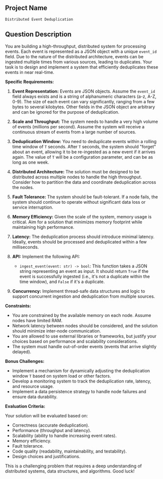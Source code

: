 ## Project Name

`Distributed Event Deduplication`

## Question Description

You are building a high-throughput, distributed system for processing events.  Each event is represented as a JSON object with a unique `event_id` field.  Due to the nature of the distributed architecture, events can be ingested multiple times from various sources, leading to duplicates. Your task is to design and implement a system that efficiently deduplicates these events in near real-time.

**Specific Requirements:**

1.  **Event Representation:** Events are JSON objects.  Assume the `event_id` field always exists and is a string of alphanumeric characters (a-z, A-Z, 0-9).  The size of each event can vary significantly, ranging from a few bytes to several kilobytes. Other fields in the JSON object are arbitrary and can be ignored for the purpose of deduplication.

2.  **Scale and Throughput:** The system needs to handle a very high volume of events (millions per second). Assume the system will receive a continuous stream of events from a large number of sources.

3.  **Deduplication Window:** You need to deduplicate events within a rolling time window of `T` seconds. After `T` seconds, the system should "forget" about an event, allowing it to be re-ingested as a new event if it arrives again. The value of `T` will be a configuration parameter, and can be as long as one week.

4.  **Distributed Architecture:**  The solution must be designed to be distributed across multiple nodes to handle the high throughput.  Consider how to partition the data and coordinate deduplication across the nodes.

5.  **Fault Tolerance:** The system should be fault-tolerant. If a node fails, the system should continue to operate without significant data loss or service interruption.

6.  **Memory Efficiency:** Given the scale of the system, memory usage is critical. Aim for a solution that minimizes memory footprint while maintaining high performance.

7.  **Latency:** The deduplication process should introduce minimal latency. Ideally, events should be processed and deduplicated within a few milliseconds.

8.  **API:** Implement the following API:

    *   `ingest_event(event: str) -> bool`:  This function takes a JSON string representing an event as input.  It should return `True` if the event is successfully ingested (i.e., it's not a duplicate within the time window), and `False` if it's a duplicate.

9.  **Concurrency:** Implement thread-safe data structures and logic to support concurrent ingestion and deduplication from multiple sources.

**Constraints:**

*   You are constrained by the available memory on each node. Assume nodes have limited RAM.
*   Network latency between nodes should be considered, and the solution should minimize inter-node communication.
*   You are allowed to use external libraries or frameworks, but justify your choices based on performance and scalability considerations.
*   The system must handle out-of-order events (events that arrive slightly delayed).

**Bonus Challenges:**

*   Implement a mechanism for dynamically adjusting the deduplication window `T` based on system load or other factors.
*   Develop a monitoring system to track the deduplication rate, latency, and resource usage.
*   Implement a data persistence strategy to handle node failures and ensure data durability.

**Evaluation Criteria:**

Your solution will be evaluated based on:

*   Correctness (accurate deduplication).
*   Performance (throughput and latency).
*   Scalability (ability to handle increasing event rates).
*   Memory efficiency.
*   Fault tolerance.
*   Code quality (readability, maintainability, and testability).
*   Design choices and justifications.

This is a challenging problem that requires a deep understanding of distributed systems, data structures, and algorithms. Good luck!
